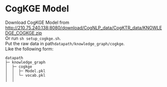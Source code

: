 # CogKGE Model

Download CogKGE Model from http://210.75.240.138:8080/download/CogNLP_data/CogKTR_data/KNOWLEDGE_COGKGE.zip  
Or run `sh setup_cogkge.sh`.    
Put the raw data in path`datapath/knowledge_graph/cogkge`.  
Like the following form:

```angular2html
datapath
├─ knowledge_graph
│  ├─ cogkge
│  │  ├─ Model.pkl
│  │  └─ vocab.pkl
│  │
```